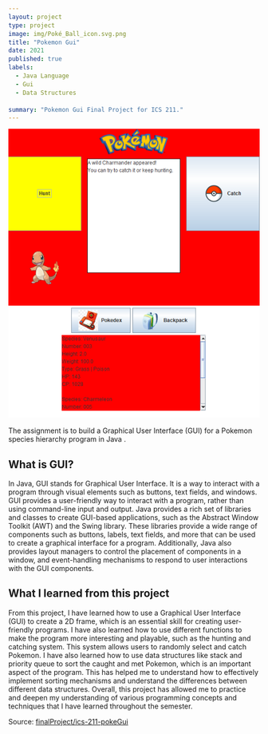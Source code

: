 ```yaml
---
layout: project
type: project
image: img/Poké_Ball_icon.svg.png
title: "Pokemon Gui"
date: 2021
published: true
labels:
  - Java Language
  - Gui
  - Data Structures
  
summary: "Pokemon Gui Final Project for ICS 211."
---
```

<img class="img-fluid" src="../img/pokeGui.png">

The assignment is to build a Graphical User Interface (GUI) for a Pokemon species hierarchy program in Java .  

## What is GUI? 
In Java, GUI stands for Graphical User Interface. It is a way to interact with a program through visual elements such as buttons, text fields, and windows. GUI provides a user-friendly way to interact with a program, rather than using command-line input and output. Java provides a rich set of libraries and classes to create GUI-based applications, such as the Abstract Window Toolkit (AWT) and the Swing library. These libraries provide a wide range of components such as buttons, labels, text fields, and more that can be used to create a graphical interface for a program. Additionally, Java also provides layout managers to control the placement of components in a window, and event-handling mechanisms to respond to user interactions with the GUI components.

## What I learned from this project
From this project, I have learned how to use a Graphical User Interface (GUI) to create a 2D frame, which is an essential skill for creating user-friendly programs. I have also learned how to use different functions to make the program more interesting and playable, such as the hunting and catching system. This system allows users to randomly select and catch Pokemon. I have also learned how to use data structures like stack and priority queue to sort the caught and met Pokemon, which is an important aspect of the program. This has helped me to understand how to effectively implement sorting mechanisms and understand the differences between different data structures. Overall, this project has allowed me to practice and deepen my understanding of various programming concepts and techniques that I have learned throughout the semester.

Source: <a href="https://github.com/hokwaichan/ICS211FinalProject"><i class="large github icon "></i>finalProject/ics-211-pokeGui</a>






